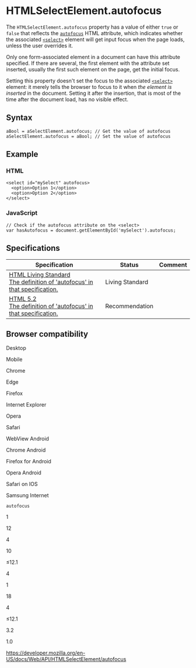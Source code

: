 # HTMLSelectElement.autofocus

The `HTMLSelectElement.autofocus` property has a value of either `true` or `false` that reflects the [`autofocus`](https://developer.mozilla.org/en-US/docs/Web/HTML/Element/select#attr-autofocus) HTML attribute, which indicates whether the associated [`<select>`](https://developer.mozilla.org/en-US/docs/Web/HTML/Element/select) element will get input focus when the page loads, unless the user overrides it.

Only one form-associated element in a document can have this attribute specified. If there are several, the first element with the attribute set inserted, usually the first such element on the page, get the initial focus.

Setting this property doesn't set the focus to the associated [`<select>`](https://developer.mozilla.org/en-US/docs/Web/HTML/Element/select) element: it merely tells the browser to focus to it when _the element is inserted_ in the document. Setting it after the insertion, that is most of the time after the document load, has no visible effect.

## Syntax

    aBool = aSelectElement.autofocus; // Get the value of autofocus
    aSelectElement.autofocus = aBool; // Set the value of autofocus

## Example

### HTML

    <select id="mySelect" autofocus>
      <option>Option 1</option>
      <option>Option 2</option>
    </select>

### JavaScript

    // Check if the autofocus attribute on the <select>
    var hasAutofocus = document.getElementById('mySelect').autofocus;

## Specifications

<table><thead><tr class="header"><th>Specification</th><th>Status</th><th>Comment</th></tr></thead><tbody><tr class="odd"><td><a href="https://html.spec.whatwg.org/multipage/#dom-fe-autofocus">HTML Living Standard<br />
<span class="small">The definition of 'autofocus' in that specification.</span></a></td><td><span class="spec-living">Living Standard</span></td><td></td></tr><tr class="even"><td><a href="https://www.w3.org/TR/html52/sec-forms.html#autofocusing-a-form-control-the-autofocus-attribute">HTML 5.2<br />
<span class="small">The definition of 'autofocus' in that specification.</span></a></td><td><span class="spec-rec">Recommendation</span></td><td></td></tr></tbody></table>

## Browser compatibility

Desktop

Mobile

Chrome

Edge

Firefox

Internet Explorer

Opera

Safari

WebView Android

Chrome Android

Firefox for Android

Opera Android

Safari on IOS

Samsung Internet

`autofocus`

1

12

4

10

≤12.1

4

1

18

4

≤12.1

3.2

1.0

<a href="https://developer.mozilla.org/en-US/docs/Web/API/HTMLSelectElement/autofocus" class="_attribution-link">https://developer.mozilla.org/en-US/docs/Web/API/HTMLSelectElement/autofocus</a>
